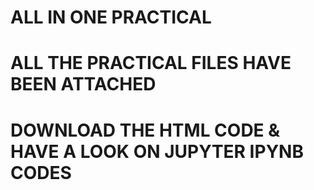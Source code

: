 # ALL IN ONE PRACTICAL

# ALL THE PRACTICAL FILES HAVE BEEN ATTACHED

# DOWNLOAD THE HTML CODE & HAVE A LOOK ON JUPYTER IPYNB CODES
